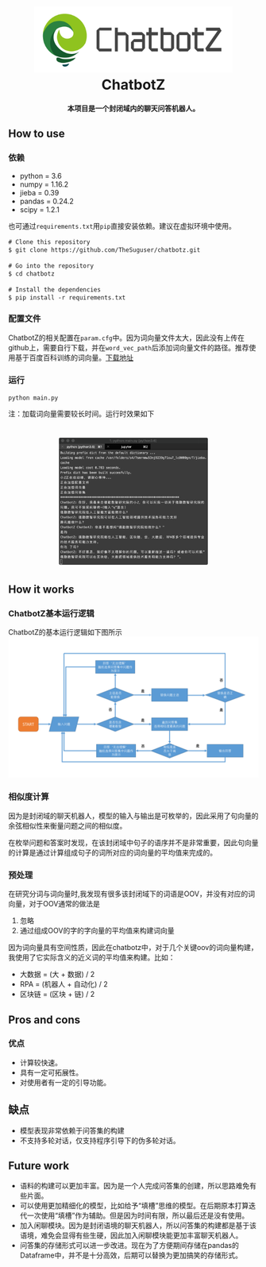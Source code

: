 <h1 align="center">
  <br>
  <a href="https://github.com/TheSuguser/chatbotz"><img src="https://github.com/TheSuguser/chatbotz/raw/zzheng/img/logo.png"  width="400"></a>
  <br>
  ChatbotZ
  <br>
</h1>

<h4 align="center">本项目是一个封闭域内的聊天问答机器人。</h4>

## How to use
### 依赖
* python = 3.6
* numpy = 1.16.2
* jieba = 0.39
* pandas = 0.24.2
* scipy = 1.2.1

也可通过``requirements.txt``用``pip``直接安装依赖。建议在虚拟环境中使用。
```
# Clone this repository
$ git clone https://github.com/TheSuguser/chatbotz.git

# Go into the repository
$ cd chatbotz

# Install the dependencies
$ pip install -r requirements.txt
```

### 配置文件
ChatbotZ的相关配置在``param.cfg``中。因为词向量文件太大，因此没有上传在github上，需要自行下载，并在``word_vec_path``后添加词向量文件的路径。推荐使用基于百度百科训练的词向量。[下载地址](https://pan.baidu.com/s/1Gndr0fReIq_oJ3R34CxlPg)

### 运行
```
python main.py
```
注：加载词向量需要较长时间。运行时效果如下

<h1 align="center">
 <img src="https://github.com/TheSuguser/chatbotz/raw/master/img/screencut.png" alt="Markdownify" width="300">
</h1>

## How it works
### ChatbotZ基本运行逻辑
ChatbotZ的基本运行逻辑如下图所示
![](img/chatbotz_process.png)

### 相似度计算
因为是封闭域的聊天机器人，模型的输入与输出是可枚举的，因此采用了句向量的余弦相似性来衡量问题之间的相似度。

在枚举问题和答案时发现，在该封闭域中句子的语序并不是非常重要，因此句向量的计算是通过计算组成句子的词所对应的词向量的平均值来完成的。

### 预处理
在研究分词与词向量时,我发现有很多该封闭域下的词语是OOV，并没有对应的词向量，对于OOV通常的做法是
1. 忽略
2. 通过组成OOV的字的字向量的平均值来构建词向量

因为词向量具有空间性质，因此在chatbotz中，对于几个关键oov的词向量构建，我使用了它实际含义的近义词的平均值来构建。比如： 

* 大数据 = (大 + 数据) / 2
* RPA = (机器人 + 自动化) / 2
* 区块链 = (区块 + 链) / 2

## Pros and cons
### 优点
* 计算较快速。
* 具有一定可拓展性。
* 对使用者有一定的引导功能。

## 缺点
* 模型表现非常依赖于问答集的构建
* 不支持多轮对话，仅支持程序引导下的伪多轮对话。

## Future work
* 语料的构建可以更加丰富。因为是一个人完成问答集的创建，所以思路难免有些片面。
* 可以使用更加精细化的模型，比如给予“填槽”思维的模型。在后期原本打算迭代一次使用“填槽”作为辅助。但是因为时间有限，所以最后还是没有使用。
* 加入闲聊模块。因为是封闭语境的聊天机器人，所以问答集的构建都是基于该语境，难免会显得有些生硬，因此加入闲聊模块能更加丰富聊天机器人。
* 问答集的存储形式可以进一步改进。现在为了方便期间存储在pandas的Dataframe中，并不是十分高效，后期可以替换为更加搞笑的存储形式。